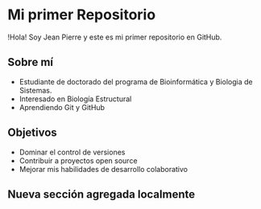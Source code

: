 # Mi primer Repositorio 

!Hola! Soy Jean Pierre y este es mi primer repositorio en GitHub. 

## Sobre mí 
- Estudiante de doctorado del programa de Bioinformática y Biologia de Sistemas.
- Interesado en Biología Estructural
- Aprendiendo Git y GitHub

## Objetivos 
- Dominar el control de versiones
- Contribuir a proyectos open source
- Mejorar mis habilidades de desarrollo colaborativo
## Nueva sección agregada localmente
